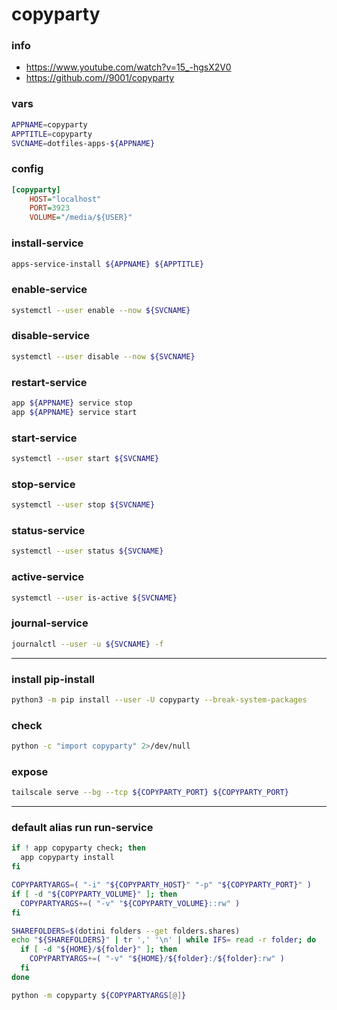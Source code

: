 # copyparty

### info

  - https://www.youtube.com/watch?v=15_-hgsX2V0
  - https://github.com//9001/copyparty


### vars
```sh
APPNAME=copyparty
APPTITLE=copyparty
SVCNAME=dotfiles-apps-${APPNAME}
```

### config

```ini
[copyparty]
    HOST="localhost"
    PORT=3923
    VOLUME="/media/${USER}"
```

### install-service
```sh
apps-service-install ${APPNAME} ${APPTITLE}
```

### enable-service
```sh
systemctl --user enable --now ${SVCNAME}
```

### disable-service
```sh
systemctl --user disable --now ${SVCNAME}
```

### restart-service
```sh
app ${APPNAME} service stop
app ${APPNAME} service start
```

### start-service
```sh
systemctl --user start ${SVCNAME}
```

### stop-service
```sh
systemctl --user stop ${SVCNAME}
```

### status-service
```sh
systemctl --user status ${SVCNAME}
```

### active-service
```sh
systemctl --user is-active ${SVCNAME}
```

### journal-service
```sh
journalctl --user -u ${SVCNAME} -f
```

---

### install pip-install
```sh
python3 -m pip install --user -U copyparty --break-system-packages
```

### check
```sh
python -c "import copyparty" 2>/dev/null
```

### expose
```sh
tailscale serve --bg --tcp ${COPYPARTY_PORT} ${COPYPARTY_PORT}
```

---

### default alias run run-service
```sh
if ! app copyparty check; then
  app copyparty install
fi

COPYPARTYARGS=( "-i" "${COPYPARTY_HOST}" "-p" "${COPYPARTY_PORT}" )
if [ -d "${COPYPARTY_VOLUME}" ]; then
  COPYPARTYARGS+=( "-v" "${COPYPARTY_VOLUME}::rw" )
fi

SHAREFOLDERS=$(dotini folders --get folders.shares)
echo "${SHAREFOLDERS}" | tr ',' '\n' | while IFS= read -r folder; do
  if [ -d "${HOME}/${folder}" ]; then
    COPYPARTYARGS+=( "-v" "${HOME}/${folder}:/${folder}:rw" )
  fi
done

python -m copyparty ${COPYPARTYARGS[@]}
```
